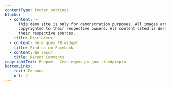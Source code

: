 ```yaml
---
contentType: footer_settings
blocks:
  - content: >-
      This demo site is only for demonstration purposes. All images are
      copyrighted to their respective owners. All content cited is derived from
      their respective sources.
    title: Disclaimer!
  - content: here goes FB widget
    title: Find us on Facebook
  - content: Ще текст
    title: Recent Comments
copyrightText: Вперше - Секс-едукація для тінейджерів
bottomLinks:
  - text: Головна
    url: /
---
```



